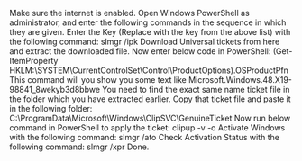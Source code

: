Make sure the internet is enabled.
Open Windows PowerShell as administrator, and enter the following commands in the sequence in which they are given.
Enter the Key (Replace <key> with the key from the above list) with the following command:
slmgr /ipk <key>
Download Universal tickets from here and extract the downloaded file.
Now enter below code in PowerShell:
(Get-ItemProperty HKLM:\SYSTEM\CurrentControlSet\Control\ProductOptions).OSProductPfn
This command will you show you some text like Microsoft.Windows.48.X19-98841_8wekyb3d8bbwe
You need to find the exact same name ticket file in the folder which you have extracted earlier.
Copy that ticket file and paste it in the following folder:
C:\ProgramData\Microsoft\Windows\ClipSVC\GenuineTicket
Now run below command in PowerShell to apply the ticket:
clipup -v -o
Activate Windows with the following command:
slmgr /ato
Check Activation Status with the following command:
slmgr /xpr
Done.
